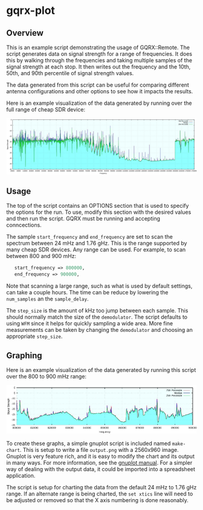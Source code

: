 # gqrx-plot

## Overview

This is an example script demonstrating the usage of GQRX::Remote.  The script generates data on signal strength for a range of frequencies.  It does this by walking through the frequencies and taking multiple samples of the signal strength at each stop.  It then writes out the frequency and the 10th, 50th, and 90th percentile of signal strength values.

The data generated from this script can be useful for comparing different antenna configurations and other options to see how it impacts the results.

Here is an example visualization of the data generated by running over the full range of cheap SDR device:

![large-demo-graph](large-demo.jpg)


## Usage

The top of the script contains an OPTIONS section that is used to specify the options for the run.  To use, modify this section with the desired values and then run the script.  GQRX must be running and accepting conncections.

The sample `start_frequency` and `end_frequency` are set to scan the spectrum between 24 mHz and 1.76 gHz.  This is the range supported by many cheap SDR devices.  Any range can be used.  For example, to scan between 800 and 900 mHz:

```perl
   start_frequency => 800000,
   end_frequency => 900000,
```

Note that scanning a large range, such as what is used by default settings, can take a couple hours.  The time can be reduce by lowering the `num_samples` an the `sample_delay`.

The `step_size` is the amount of kHz too jump between each sample.  This should normally match the size of the `demodulator`.  The script defaults to using `WFM` since it helps for quickly sampling a wide area.  More fine measurements can be taken by changing the `demodulator` and choosing an appropriate `step_size`.


## Graphing

Here is an example visualization of the data generated by running this script over the 800 to 900 mHz range:

![small-demo-graph](small-demo.jpg)

To create these graphs, a simple gnuplot script is included named `make-chart`.  This is setup to write a file `output.png` with a 2560x960 image.  Gnuplot is very feature rich, and it is easy to modify the chart and its output in many ways.  For more information, see the [gnuplot manual](http://www.gnuplot.info/documentation.html).  For a simpler way of dealing with the output data, it could be imported into a spreadsheet application.

The script is setup for charting the data from the default 24 mHz to 1.76 gHz range.  If an alternate range is being charted, the `set xtics` line will need to be adjusted or removed so that the X axis numbering is done reasonably.

